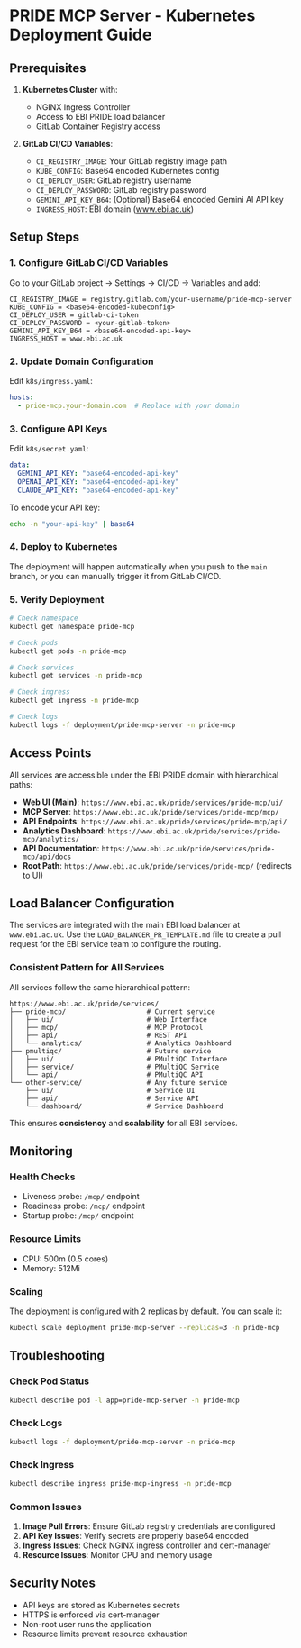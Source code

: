 # PRIDE MCP Server - Kubernetes Deployment Guide

## Prerequisites

1. **Kubernetes Cluster** with:
   - NGINX Ingress Controller
   - Access to EBI PRIDE load balancer
   - GitLab Container Registry access

2. **GitLab CI/CD Variables**:
   - `CI_REGISTRY_IMAGE`: Your GitLab registry image path
   - `KUBE_CONFIG`: Base64 encoded Kubernetes config
   - `CI_DEPLOY_USER`: GitLab registry username
   - `CI_DEPLOY_PASSWORD`: GitLab registry password
   - `GEMINI_API_KEY_B64`: (Optional) Base64 encoded Gemini AI API key
   - `INGRESS_HOST`: EBI domain (www.ebi.ac.uk)

## Setup Steps

### 1. Configure GitLab CI/CD Variables

Go to your GitLab project → Settings → CI/CD → Variables and add:

```
CI_REGISTRY_IMAGE = registry.gitlab.com/your-username/pride-mcp-server
KUBE_CONFIG = <base64-encoded-kubeconfig>
CI_DEPLOY_USER = gitlab-ci-token
CI_DEPLOY_PASSWORD = <your-gitlab-token>
GEMINI_API_KEY_B64 = <base64-encoded-api-key>
INGRESS_HOST = www.ebi.ac.uk
```

### 2. Update Domain Configuration

Edit `k8s/ingress.yaml`:
```yaml
hosts:
  - pride-mcp.your-domain.com  # Replace with your domain
```

### 3. Configure API Keys

Edit `k8s/secret.yaml`:
```yaml
data:
  GEMINI_API_KEY: "base64-encoded-api-key"
  OPENAI_API_KEY: "base64-encoded-api-key"
  CLAUDE_API_KEY: "base64-encoded-api-key"
```

To encode your API key:
```bash
echo -n "your-api-key" | base64
```

### 4. Deploy to Kubernetes

The deployment will happen automatically when you push to the `main` branch, or you can manually trigger it from GitLab CI/CD.

### 5. Verify Deployment

```bash
# Check namespace
kubectl get namespace pride-mcp

# Check pods
kubectl get pods -n pride-mcp

# Check services
kubectl get services -n pride-mcp

# Check ingress
kubectl get ingress -n pride-mcp

# Check logs
kubectl logs -f deployment/pride-mcp-server -n pride-mcp
```

## Access Points

All services are accessible under the EBI PRIDE domain with hierarchical paths:

- **Web UI (Main)**: `https://www.ebi.ac.uk/pride/services/pride-mcp/ui/`
- **MCP Server**: `https://www.ebi.ac.uk/pride/services/pride-mcp/mcp/`
- **API Endpoints**: `https://www.ebi.ac.uk/pride/services/pride-mcp/api/`
- **Analytics Dashboard**: `https://www.ebi.ac.uk/pride/services/pride-mcp/analytics/`
- **API Documentation**: `https://www.ebi.ac.uk/pride/services/pride-mcp/api/docs`
- **Root Path**: `https://www.ebi.ac.uk/pride/services/pride-mcp/` (redirects to UI)

## Load Balancer Configuration

The services are integrated with the main EBI load balancer at `www.ebi.ac.uk`. Use the `LOAD_BALANCER_PR_TEMPLATE.md` file to create a pull request for the EBI service team to configure the routing.

### **Consistent Pattern for All Services**

All services follow the same hierarchical pattern:

```
https://www.ebi.ac.uk/pride/services/
├── pride-mcp/                    # Current service
│   ├── ui/                       # Web Interface
│   ├── mcp/                      # MCP Protocol
│   ├── api/                      # REST API
│   └── analytics/                # Analytics Dashboard
├── pmultiqc/                     # Future service
│   ├── ui/                       # PMultiQC Interface
│   ├── service/                  # PMultiQC Service
│   └── api/                      # PMultiQC API
└── other-service/                # Any future service
    ├── ui/                       # Service UI
    ├── api/                      # Service API
    └── dashboard/                # Service Dashboard
```

This ensures **consistency** and **scalability** for all EBI services.

## Monitoring

### Health Checks
- Liveness probe: `/mcp/` endpoint
- Readiness probe: `/mcp/` endpoint
- Startup probe: `/mcp/` endpoint

### Resource Limits
- CPU: 500m (0.5 cores)
- Memory: 512Mi

### Scaling
The deployment is configured with 2 replicas by default. You can scale it:

```bash
kubectl scale deployment pride-mcp-server --replicas=3 -n pride-mcp
```

## Troubleshooting

### Check Pod Status
```bash
kubectl describe pod -l app=pride-mcp-server -n pride-mcp
```

### Check Logs
```bash
kubectl logs -f deployment/pride-mcp-server -n pride-mcp
```

### Check Ingress
```bash
kubectl describe ingress pride-mcp-ingress -n pride-mcp
```

### Common Issues

1. **Image Pull Errors**: Ensure GitLab registry credentials are configured
2. **API Key Issues**: Verify secrets are properly base64 encoded
3. **Ingress Issues**: Check NGINX ingress controller and cert-manager
4. **Resource Issues**: Monitor CPU and memory usage

## Security Notes

- API keys are stored as Kubernetes secrets
- HTTPS is enforced via cert-manager
- Non-root user runs the application
- Resource limits prevent resource exhaustion 